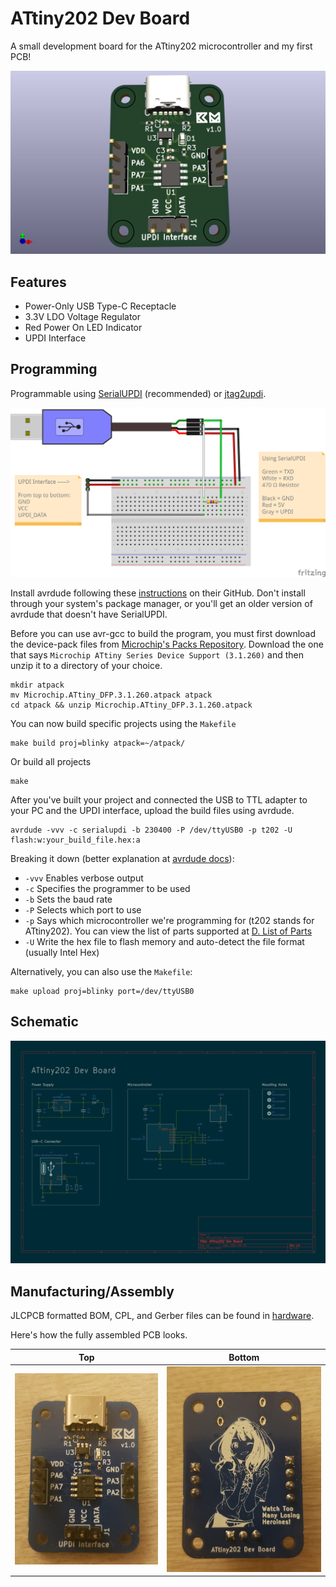 # ATtiny202 Dev Board

A small development board for the ATtiny202 microcontroller and my first PCB!

![PCB Top View](docs/images/ATtiny202_Dev_Board_Top.png)

## Features

- Power-Only USB Type-C Receptacle
- 3.3V LDO Voltage Regulator
- Red Power On LED Indicator
- UPDI Interface

## Programming

Programmable using [SerialUPDI](https://github.com/SpenceKonde/AVR-Guidance/blob/master/UPDI/jtag2updi.md) (recommended)
or [jtag2updi](https://github.com/ElTangas/jtag2updi).

![SerialUPDI Connections](docs/images/SerialUPDI_Connections.png)

Install avrdude following these [instructions](https://github.com/avrdudes/avrdude/wiki/Building-AVRDUDE-for-Linux) on their GitHub. Don't install through your system's package manager, or you'll get an older version of avrdude that doesn't have SerialUPDI. 

Before you can use avr-gcc to build the program, you must first download the device-pack files
from [Microchip's Packs Repository](https://packs.download.microchip.com/). Download the one that
says `Microchip ATtiny Series Device Support (3.1.260)` and then unzip it to a directory of your
choice.

```
mkdir atpack
mv Microchip.ATtiny_DFP.3.1.260.atpack atpack
cd atpack && unzip Microchip.ATtiny_DFP.3.1.260.atpack
```

You can now build specific projects using the `Makefile`

```
make build proj=blinky atpack=~/atpack/
```

Or build all projects

```
make
```

After you've built your project and connected the USB to TTL adapter to your PC and the UPDI interface, 
upload the build files using avrdude.

```
avrdude -vvv -c serialupdi -b 230400 -P /dev/ttyUSB0 -p t202 -U flash:w:your_build_file.hex:a
```

Breaking it down (better explanation at [avrdude docs](https://avrdudes.github.io/avrdude/8.0/avrdude_4.html#Option-Descriptions)):
- `-vvv` Enables verbose output
- `-c` Specifies the programmer to be used
- `-b` Sets the baud rate
- `-P` Selects which port to use
- `-p` Says which microcontroller we're programming for (t202 stands for ATtiny202). You can view the list of parts supported at [D. List of Parts](https://avrdudes.github.io/avrdude/8.0/avrdude_45.html#List-of-Parts)
- `-U` Write the hex file to flash memory and auto-detect the file format (usually Intel Hex)

Alternatively, you can also use the `Makefile`:

```
make upload proj=blinky port=/dev/ttyUSB0
```

## Schematic

![Board Schematic](docs/images/ATtiny202_Dev_Board_Schematic.png)

## Manufacturing/Assembly

JLCPCB formatted BOM, CPL, and Gerber files can be found in [hardware](/hardware).

Here's how the fully assembled PCB looks.

Top             |  Bottom
:-------------------------:|:-------------------------:
![Top View of PCB](docs/images/PCB_Top.jpg) | ![Bottom View of PCB](docs/images/PCB_Bottom.jpg)
